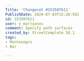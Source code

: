 ```yaml
---
Title: 'Changeset #153507611'
PublishDate: 2024-07-03T15:26:56Z
id: 153507611
user: v_martyanov
comment: Specify path surfaces
created_by: StreetComplete 58.1
tags:
- Montenegro
- Bar

---
```

